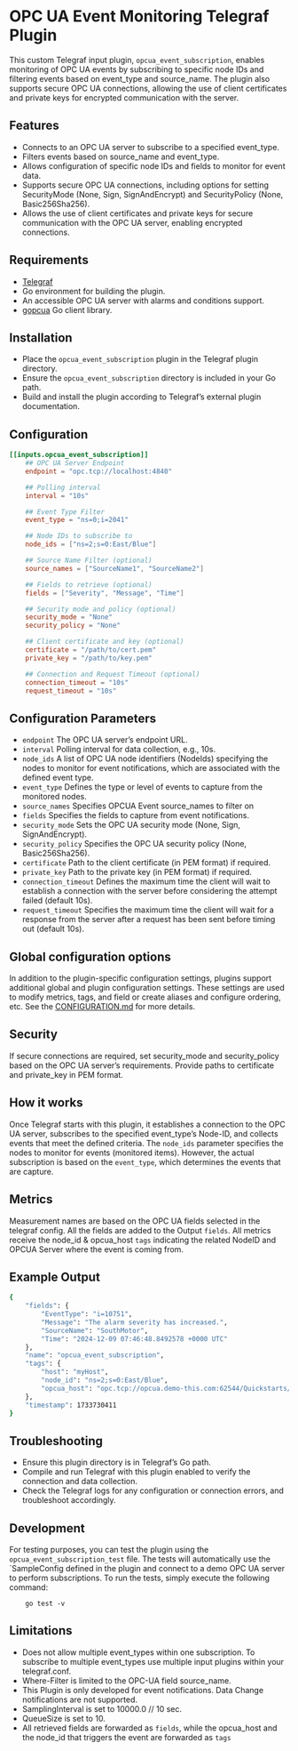 # OPC UA Event Monitoring Telegraf Plugin

This custom Telegraf input plugin, `opcua_event_subscription`, enables monitoring of OPC UA events 
by subscribing to specific node IDs and filtering events based on event_type and source_name. 
The plugin also supports secure OPC UA connections, allowing the use of client certificates 
and private keys for encrypted communication with the server.

## Features

- Connects to an OPC UA server to subscribe to a specified event_type.
- Filters events based on source_name and event_type.
- Allows configuration of specific node IDs and fields to monitor for event data.
- Supports secure OPC UA connections, including options for setting SecurityMode (None, Sign, SignAndEncrypt) and SecurityPolicy (None, Basic256Sha256).
- Allows the use of client certificates and private keys for secure communication with the OPC UA server, enabling encrypted connections.

## Requirements

- [Telegraf](https://www.influxdata.com/time-series-platform/telegraf/)
- Go environment for building the plugin.
- An accessible OPC UA server with alarms and conditions support.
- [gopcua](https://github.com/gopcua/opcua) Go client library.

## Installation

- Place the `opcua_event_subscription` plugin in the Telegraf plugin directory.
- Ensure the `opcua_event_subscription` directory is included in your Go path.
- Build and install the plugin according to Telegraf’s external plugin documentation.

## Configuration

```toml @sample.conf
[[inputs.opcua_event_subscription]]
    ## OPC UA Server Endpoint
    endpoint = "opc.tcp://localhost:4840"

    ## Polling interval
    interval = "10s"

    ## Event Type Filter
    event_type = "ns=0;i=2041"

    ## Node IDs to subscribe to
    node_ids = ["ns=2;s=0:East/Blue"]

    ## Source Name Filter (optional)
    source_names = ["SourceName1", "SourceName2"]

    ## Fields to retrieve (optional)
    fields = ["Severity", "Message", "Time"]

    ## Security mode and policy (optional)
    security_mode = "None"
    security_policy = "None"

    ## Client certificate and key (optional)
    certificate = "/path/to/cert.pem"
    private_key = "/path/to/key.pem"

    ## Connection and Request Timeout (optional)
    connection_timeout = "10s"
    request_timeout = "10s"
```

## Configuration Parameters

- `endpoint` The OPC UA server’s endpoint URL.
- `interval` Polling interval for data collection, e.g., 10s.
- `node_ids` A list of OPC UA node identifiers (NodeIds) specifying the nodes to monitor for event notifications, which are associated with the defined event type.
- `event_type` Defines the type or level of events to capture from the monitored nodes.
- `source_names` Specifies OPCUA Event source_names to filter on
- `fields` Specifies the fields to capture from event notifications.
- `security_mode` Sets the OPC UA security mode (None, Sign, SignAndEncrypt).
- `security_policy` Specifies the OPC UA security policy (None, Basic256Sha256).
- `certificate` Path to the client certificate (in PEM format) if required.
- `private_key` Path to the private key (in PEM format) if required.
- `connection_timeout` Defines the maximum time the client will wait to establish a connection with the server before considering the attempt failed (default 10s).
- `request_timeout` Specifies the maximum time the client will wait for a response from the server after a request has been sent before timing out (default 10s).

## Global configuration options <!-- @/docs/includes/plugin_config.md -->

In addition to the plugin-specific configuration settings, plugins support
additional global and plugin configuration settings. These settings are used to
modify metrics, tags, and field or create aliases and configure ordering, etc.
See the [CONFIGURATION.md][CONFIGURATION.md] for more details.

[CONFIGURATION.md]: ../../../docs/CONFIGURATION.md#plugins

## Security

If secure connections are required, set security_mode and security_policy based on the OPC UA server’s requirements.
Provide paths to certificate and private_key in PEM format.

## How it works

Once Telegraf starts with this plugin, it establishes a connection to the OPC UA server, subscribes to the specified event_type’s Node-ID,
and collects events that meet the defined criteria.
The `node_ids` parameter specifies the nodes to monitor for events (monitored items). However, the actual subscription is based on the `event_type`,
which determines the events that are capture.

## Metrics

Measurement names are based on the OPC UA fields selected in the telegraf config. All the fields are added to the Output `fields`.
All metrics receive the node_id & opcua_host `tags` indicating the related NodeID and OPCUA Server where the event is coming from.

## Example Output

```bash
{
    "fields": {
        "EventType": "i=10751",
        "Message": "The alarm severity has increased.",
        "SourceName": "SouthMotor",
        "Time": "2024-12-09 07:46:48.8492578 +0000 UTC"
    },
    "name": "opcua_event_subscription",
    "tags": {
        "host": "myHost",
        "node_id": "ns=2;s=0:East/Blue",
        "opcua_host": "opc.tcp://opcua.demo-this.com:62544/Quickstarts/AlarmConditionServer"
    },
    "timestamp": 1733730411
}
```

## Troubleshooting

- Ensure this plugin directory is in Telegraf’s Go path.
- Compile and run Telegraf with this plugin enabled to verify the connection and data collection.
- Check the Telegraf logs for any configuration or connection errors, and troubleshoot accordingly.

## Development

For testing purposes, you can test the plugin using the `opcua_event_subscription_test` file. The tests will automatically use the `SampleConfig 
defined in the plugin and connect to a demo OPC UA server to perform subscriptions.
To run the tests, simply execute the following command:

```batch
    go test -v
```

## Limitations

- Does not allow multiple event_types within one subscription. To subscribe to multiple event_types use multiple input plugins within your telegraf.conf.
- Where-Filter is limited to the OPC-UA field source_name.
- This Plugin is only developed for event notifications. Data Change notifications are not supported.
- SamplingInterval is set to  10000.0 // 10 sec.
- QueueSize is set to 10.
- All retrieved fields are forwarded as `fields`, while the opcua_host and the node_id that triggers the event are forwarded as `tags`
